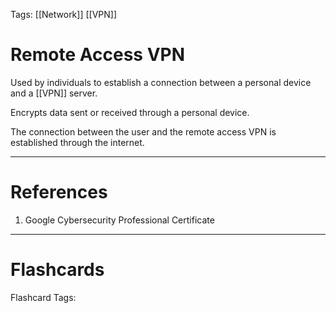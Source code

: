 Tags: [[Network]] [[VPN]]
# Remote Access VPN

Used by individuals to establish a connection between a personal device and a [[VPN]] server.

Encrypts data sent or received through a personal device.

The connection between the user and the remote access VPN is established through the internet.

---
# References

1. Google Cybersecurity Professional Certificate

---
# Flashcards

Flashcard Tags: 